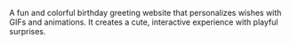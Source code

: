 A fun and colorful birthday greeting website that personalizes wishes with GIFs and animations. It creates a cute, interactive experience with playful surprises.
